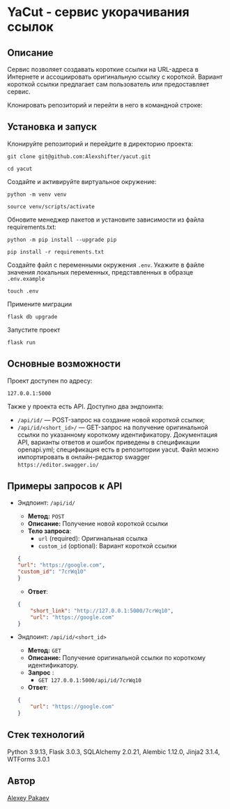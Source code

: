 #  YaCut - сервис укорачивания ссылок
## Описание
  Сервис позволяет создавать короткие ссылки на URL-адреса в Интернете и ассоциировать оригинальную ссылку с короткой. Вариант короткой ссылки предлагает сам пользователь или предоставляет сервис. 

Клонировать репозиторий и перейти в него в командной строке:
## Установка и запуск
Клонируйте репозиторий и перейдите в директорию проекта:
```
git clone git@github.com:Alexshifter/yacut.git
```
```
cd yacut
```
Cоздайте и активируйте виртуальное окружение:
```
python -m venv venv
```
```
source venv/scripts/activate
```
Обновите менеджер пакетов и установите зависимости из файла requirements.txt:
```
python -m pip install --upgrade pip
```
```
pip install -r requirements.txt
```
Создайте файл с переменными окружения `.env`. Укажите в файле значения локальных переменных, представленных в образце `.env.example`
```
touch .env
```
Примените миграции
```
flask db upgrade
```
Запустите проект
```
flask run
```
## Основные возможности
Проект доступен по адресу:
```
127.0.0.1:5000
```
Также у проекта есть API. Доступно два эндпоинта:
   - ```/api/id/``` — POST-запрос на создание новой короткой ссылки;
   - ```/api/id/<short_id>/```  — GET-запрос на получение оригинальной ссылки по указанному короткому идентификатору.
Документация API, варианты ответов и ошибок приведены в спецификации openapi.yml; спецификация есть в репозитории yacut. Файл можно импортировать в онлайн-редактор swagger ```https://editor.swagger.io/```
## Примеры запросов к API
 - Эндпоинт: `/api/id/`

    - **Метод:** `POST`
    - **Описание:** Получение новой короткой ссылки
   - **Тело запроса**:
        - `url` (required): Оригинальная ссылка
        - `custom_id` (optional): Вариант короткой ссылки
    ```json
    {
    "url": "https://google.com",
    "custom_id": "7crWq10"
    }
    ```
   - **Ответ**:

    ```json
    {
        "short_link": "http://127.0.0.1:5000/7crWq10",
        "url": "https://google.com"
    }
    ```
- Эндпоинт: `/api/id/<short_id>`
   - **Метод:** `GET`
   - **Описание:** Получение оригинальной ссылки по короткому идентификатору.
   - **Запрос** : 
       - ```GET 127.0.0.1:5000/api/id/7crWq10```
   - **Ответ**:
    ```json
    {
        "url": "https://google.com"
    }
    ```
## Стек технологий
Python 3.9.13, Flask 3.0.3, SQLAlchemy 2.0.21, Alembic 1.12.0, Jinja2 3.1.4, WTForms 3.0.1
## Автор
[Alexey Pakaev](https://github.com/Alexshifter/)
